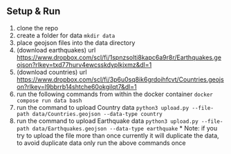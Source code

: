 ## Setup & Run
1. clone the repo
1. create a folder for data `mkdir data`
1. place geojson files into the data directory
1. (download earthquakes) url https://www.dropbox.com/scl/fi/1spnzsolti8kapc6a9r8r/Earthquakes.geojson?rlkey=txd77hurv4ewcsskdyplkjxmz&dl=1
1. (download countries) url https://www.dropbox.com/scl/fi/3p6u0sq8ik6grdoihfcvt/Countries.geojson?rlkey=l9bbrrb14shtche60okgilqt7&dl=1
1. run the following commands from within the docker container `docker compose run data bash`
1. run the command to upload Country data `python3 upload.py --file-path data/Countries.geojson --data-type country`
1. run the command to upload Earthquake data `python3 upload.py --file-path data/Earthquakes.geojson --data-type earthquake`
\* Note: if you try to upload the file more than once currently it will duplicate the data, to avoid duplicate data only run the above commands once
